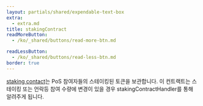 ```yaml
---
layout: partials/shared/expendable-text-box
extra:
  - extra.md
title: stakingContract
readMoreButton:
  - /ko/_shared/buttons/read-more-btn.md

readLessButton:
  - /ko/_shared/buttons/read-less-btn.md
border: true
---
```


[staking contact](https://etherscan.io/address/0x01d59af68e2dcb44e04c50e05f62e7043f2656c3#readContract)는 PoS 참여자들의 스테이킹된 토큰을 보관합니다. 이 컨트랙트는 스테이킹 또는 언락등 참여 수량에 변경이 있을 경우 stakingContractHandler를 통해 알려주게 됩니다.
